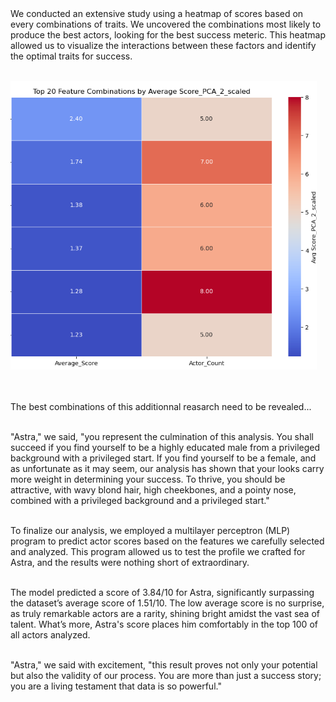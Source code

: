 <br><br>
We conducted an extensive study using a heatmap of scores based on every combinations of traits. We uncovered the combinations most likely to produce the best actors, looking for the best success meteric. This heatmap allowed us to visualize the interactions between these factors and identify the optimal traits for success.<br><br>

<img src="assets/media/heatmap.png" alt="heatmap" class="section-image">

<br><br>
The best combinations of this additionnal reasarch need to be revealed... <br><br>

"Astra," we said, "you represent the culmination of this analysis. You shall succeed if you find yourself to be a highly educated male from a privileged background with a privileged start. If you find yourself to be a female, and as unfortunate as it may seem, our analysis has shown that your looks carry more weight in determining your success. To thrive, you should be attractive, with wavy blond hair, high cheekbones, and a pointy nose, combined with a privileged background and a privileged start."<br><br>

To finalize our analysis, we employed a multilayer perceptron (MLP) program to predict actor scores based on the features we carefully selected and analyzed. This program allowed us to test the profile we crafted for Astra, and the results were nothing short of extraordinary. <br><br>

The model predicted a score of 3.84/10 for Astra, significantly surpassing the dataset’s average score of 1.51/10. The low average score is no surprise, as truly remarkable actors are a rarity, shining bright amidst the vast sea of talent. What’s more, Astra's score places him comfortably in the top 100 of all actors analyzed.<br><br>

"Astra," we said with excitement, "this result proves not only your potential but also the validity of our process. You are more than just a success story; you are a living testament that data is so powerful."<br><br>